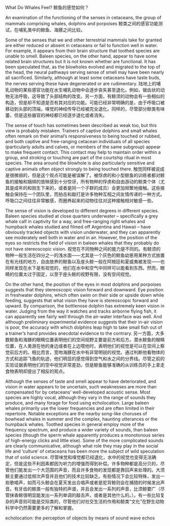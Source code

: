 What Do Whales Feel?
鲸鱼的感觉如何？

An examination of the functioning of the senses in cetaceans, the group of mammals comprising whales, dolphins and porpoises
鲸类之间的感官功能测试，在哺乳类中的鲸鱼、海豚之间比较。

Some of the senses that we and other terrestrial mammals take for granted are either reduced or absent in cetaceans or fail to function well in water. For example, it appears from their brain structure that toothed species are unable to smell. Baleen species, on the other hand, appear to have some related brain structures but it is not known whether are functional. It has been speculated that, as the blowholes evolved and migrated to the top of the head, the neural pathways serving sense of smell may have been nearly all sacrificed. Similarly, although at least some cetaceans have taste buds, the nerves serving these have degenerated or are rudimentary.
陆地上的哺乳动物的某些感官功能在水生哺乳动物中会逐步丧失甚至退化。例如，锯齿状的动物无法呼吸，这导致了头部结构的改变。另一方面，有鲸须的动物会有一些相似的构造，但是却不知道是否有其对应的功能。可能已经非常明确的是，由于呼吸口被移动到头部的顶端，嗅觉的神经传导已经被完全退化。同样的，尽管部分鲸类有味蕾，但是这些器官的神经都已经逐步退化或者消失。

The sense of touch has sometimes been described as weak too, but this view is probably mistaken. Trainers of captive dolphins and small whales often remark on their animal’s responsiveness to being touched or rubbed, and both captive and free-ranging cetacean individuals of all species (particularly adults and calves, or members of the same subgroup) appear to make frequent contact. This contact may help to maintain order within a group, and stroking or touching are part of the courtship ritual in most species. The area around the blowhole is also particularly sensitive and captive animals often object strongly to being touched there.
触觉同样被说成是很微弱的，但是这个观点可能是被误解了。被俘虏的和小型鲸鱼的训练者都对鲸鱼的接触和捆绑的放映感到十分惊讶，所有物种的俘虏和自由游动的鲸类个体（尤其是成年的和刚生下来的，或者是同一个子群的成员）会更加频繁地接触。这些接触会保持在一个团队里，而拍击和敲打是许多物种互相之间友情传递的一种方式。呼吸口之间往往非常敏感，而圈养起来的动物往往对这种接触相对敏感一些。

The sense of vision is developed to different degrees in different species. Baleen species studied at close quarters underwater – specifically a grey whale calf in captivity for a way, and free-ranging right whales and humpback whales studied and filmed off Argentina and Hawaii – have obviously tracked objects with vision underwater, and they can apparently see moderately well both in water and in air. However, the position of the eyes so restricts the field of vision in baleen whales that they probably do not have stereoscopic vision.
视觉在不同物种之间的能力是不同的。有鲸须的物种一般生活在四分之一的浅水面——尤其是一个灰色的鲸鱼幼崽用某种方式放置在有光线的地方，自由放养的鲸鱼以及座头鲸一般在阿根廷和夏威夷被发现——也同样发现在水下是有视觉的，他们在水中和空气中同样可以能看到东西。然而，眼睛的位置太过于固定，以至于座头鲸的视野有限，没有空间视觉。

On the other hand, the position of the eyes in most dolphins and porpoises suggests that they stereoscopic vision forward and downward. Eye position in freshwater dolphins, which often swim on their side or upside down while feeding, suggests that what vision they have is stereoscopic forward and upward. By comparison, the bottlenose dolphin has extremely keen vision in water. Judging from the way it watches and tracks airborne flying fish, it can apparently see fairly well through the air-water interface was well. And although preliminary experimental evidence suggests that their in-air vision is poor, the accuracy with which dolphins leap high to take small fish out of a trainer’s hand provides anecdotal evidence to the contrary.
另一方面，大多数鲸鱼和海豚的眼睛位置表明他们的空间视野主要是前方和后方。潜水鲸鱼的眼睛位置，在人类游在他的身边或者在上边喂他时，表明他们的视觉是可以在空间上察觉前后方的。相比而言，宽吻海豚在水中有非常明锐的视觉。通过判断他看物体的方式和追踪飞鱼的轨迹，他们明显的感觉得到空气和水之间的分界线。尽管之前的实验证据表明他们的空中视觉非常差劲，但是鲸鱼能够准确的从训练员的手上拿走食物表明却提出了相反的观点。

Although the senses of taste and smell appear to have deteriorated, and vision in water appears to be uncertain, such weaknesses are more than compensated for by cetaceans’ well-developed acoustic sense. Most species are highly vocal, although they vary in the range of sounds they produce, and many forage for food using echolocation. Large baleen whales primarily use the lower frequencies and are often limited in their repertoire. Notable exceptions are the nearby song-like choruses of bowhead whales in summer and the complex, haunting utterances or the humpback whales. Toothed species in general employ more of the frequency spectrum, and produce a wider variety of sounds, than baleen species (though the sperm whale apparently produces a monotonous series of high-energy clicks and little else). Some of the more complicated sounds are clearly communicative, although what role they may play in the social life and ‘culture’ of cetaceans has been more the subject of wild speculation that of solid science.
尽管味觉和嗅觉都已经退化，水中的视觉也变得无法确定，但是这些不利因素都因为听力的增强而得到补偿。许多物种都是高分贝的，尽管他们能发出一个大范围的声音，而且许多食物的发现都是靠回声来处理的。大须鲸主要通过低频次声音并且他们的技术比较缺乏。有些情况下会比较特殊，发出一些歌唱声，如而弓头鲸会在夏天发出合唱声或者是驼背鲸则会在捕猎的时候发出声音。有牙齿的鲸类一般有独特的声谱，并且会发出一系列的声音，比须鲸要广（尽管抹香鲸很明显能发出一系列单调的敲击声，或者是其他什么的。）。有一些比较复杂的声音则可能是交际类的，尽管他们对社交生活的作用和鲸类“文化”在野生动物科学中仍然需要更多的了解和掌握。

echolocation: the perception of objects by means of sound wave echos
